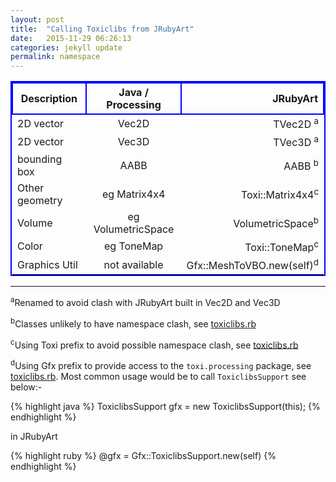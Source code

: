```yaml
---
layout: post
title:  "Calling Toxiclibs from JRubyArt"
date:   2015-11-29 06:26:13
categories: jekyll update
permalink: namespace
---
```


<style>
table{
    border-collapse: collapse;
    border-spacing: 0;
    border:2px solid #0000FF;
}

th{
    border:2px solid #0000FF;
}
</style>

|Description   |  Java / Processing        |  JRubyArt                      |
|----------    |:-------------:            |------:                         |
|2D vector     |Vec2D                      |TVec2D <sup>a</sup>             |
|2D vector     |Vec3D                      |TVec3D <sup>a</sup>             |
|bounding box  |AABB                       |AABB <sup>b</sup>               |
|Other geometry|eg Matrix4x4               |Toxi::Matrix4x4<sup>c</sup>     |
|Volume        |eg VolumetricSpace         |VolumetricSpace<sup>b</sup>     |
|Color         |eg ToneMap                 |Toxi::ToneMap<sup>c</sup>       |
|Graphics Util |not available              |Gfx::MeshToVBO.new(self)<sup>d</sup> |

-----

<sup>a</sup>Renamed to avoid clash with JRubyArt built in Vec2D and Vec3D

<sup>b</sup>Classes unlikely to have namespace clash, see [toxiclibs.rb][library]

<sup>c</sup>Using Toxi prefix to avoid possible namespace clash, see [toxiclibs.rb][library]

<sup>d</sup>Using Gfx prefix to provide access to the `toxi.processing` package, see [toxiclibs.rb][library]. Most common usage would be to call `ToxiclibsSupport` see below:-

{% highlight java %}
ToxiclibsSupport gfx = new ToxiclibsSupport(this);
{% endhighlight %}

in JRubyArt

{% highlight ruby %}
@gfx = Gfx::ToxiclibsSupport.new(self)
{% endhighlight %}


[library]:https://github.com/ruby-processing/toxicgem/blob/master/lib/toxiclibs.rb
